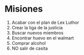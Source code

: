 # Misiones

1. Acabar con el plan de Lex Luthor
2. Crear la liga de la justicia
3. Buscar nuevos miembros
4. Encontrar huevo en el walmart
5. Comprar alcohol
6. NO salir de casita
